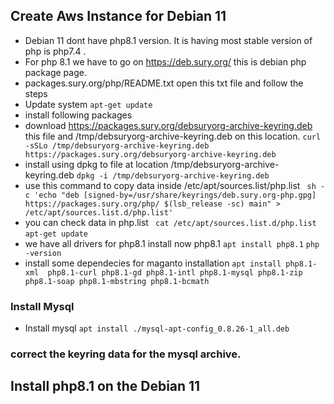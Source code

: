 ## Create Aws Instance for Debian 11
 - Debian 11 dont have  php8.1 version. It is having most stable version of php is php7.4 .
 - For php 8.1 we have to go on https://deb.sury.org/ this is debian php package page. 
 - packages.sury.org/php/README.txt open this txt file
    and follow the steps
- Update system
      `apt-get update`
- install following packages
- download https://packages.sury.org/debsuryorg-archive-keyring.deb this file and /tmp/debsuryorg-archive-keyring.deb on this location.
  `curl -sSLo /tmp/debsuryorg-archive-keyring.deb  https://packages.sury.org/debsuryorg-archive-keyring.deb`
-  install using dpkg to file at location /tmp/debsuryorg-archive-keyring.deb 
    `dpkg -i /tmp/debsuryorg-archive-keyring.deb`
-  use this command to copy data inside /etc/apt/sources.list/php.list
 ` sh -c 'echo "deb [signed-by=/usr/share/keyrings/deb.sury.org-php.gpg] https://packages.sury.org/php/ $(lsb_release -sc) main" > /etc/apt/sources.list.d/php.list'`
- you can check data in php.list
 `  cat /etc/apt/sources.list.d/php.list `
  `apt-get update`
- we have all drivers for php8.1 install now php8.1
  `apt install php8.1`
 `php -version`
- install some dependecies for maganto installation
  `apt install php8.1-xml  php8.1-curl php8.1-gd php8.1-intl php8.1-mysql php8.1-zip  php8.1-soap php8.1-mbstring php8.1-bcmath`

### Install Mysql
  - Install mysql
 `apt install ./mysql-apt-config_0.8.26-1_all.deb`
 ### correct the keyring data for the mysql archive.


## Install php8.1 on the Debian 11


